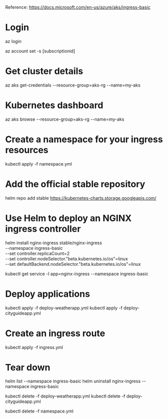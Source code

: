 Reference: https://docs.microsoft.com/en-us/azure/aks/ingress-basic

# Login
az login

az account set -s [subscriptionid]

# Get cluster details

az aks get-credentials --resource-group=aks-rg --name=my-aks

# Kubernetes dashboard

az aks browse --resource-group=aks-rg --name=my-aks

# Create a namespace for your ingress resources
kubectl apply -f namespace.yml

# Add the official stable repository
helm repo add stable https://kubernetes-charts.storage.googleapis.com/

# Use Helm to deploy an NGINX ingress controller
helm install nginx-ingress stable/nginx-ingress \
    --namespace ingress-basic \
    --set controller.replicaCount=2 \
    --set controller.nodeSelector."beta\.kubernetes\.io/os"=linux \
    --set defaultBackend.nodeSelector."beta\.kubernetes\.io/os"=linux

kubectl get service -l app=nginx-ingress --namespace ingress-basic

# Deploy applications
kubectl apply -f deploy-weatherapp.yml
kubectl apply -f deploy-cityguideapp.yml

# Create an ingress route
kubectl apply -f ingress.yml

# Tear down
helm list --namespace ingress-basic
helm uninstall nginx-ingress --namespace ingress-basic

kubectl delete -f deploy-weatherapp.yml
kubectl delete -f deploy-cityguideapp.yml

kubectl delete -f namespace.yml